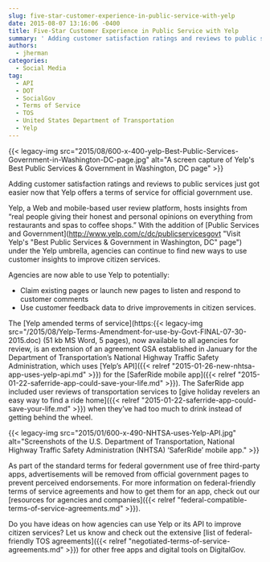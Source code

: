 ```yaml
---
slug: five-star-customer-experience-in-public-service-with-yelp
date: 2015-08-07 13:16:06 -0400
title: Five-Star Customer Experience in Public Service with Yelp
summary: ' Adding customer satisfaction ratings and reviews to public services just got easier now that Yelp offers a terms of service for official government use. Yelp, a Web and mobile-based user review platform, hosts insights from &ldquo;real people'
authors:
  - jherman
categories:
  - Social Media
tag:
  - API
  - DOT
  - SocialGov
  - Terms of Service
  - TOS
  - United States Department of Transportation
  - Yelp
---
```


{{< legacy-img src="2015/08/600-x-400-yelp-Best-Public-Services-Government-in-Washington-DC-page.jpg" alt="A screen capture of Yelp's Best Public Services & Government in Washington, DC page" >}}

Adding customer satisfaction ratings and reviews to public services just got easier now that Yelp offers a terms of service for official government use.

Yelp, a Web and mobile-based user review platform, hosts insights from “real people giving their honest and personal opinions on everything from restaurants and spas to coffee shops.” With the addition of [Public Services and Government](http://www.yelp.com/c/dc/publicservicesgovt "Visit Yelp's "Best Public Services & Government in Washington, DC" page") under the Yelp umbrella, agencies can continue to find new ways to use customer insights to improve citizen services.

Agencies are now able to use Yelp to potentially:

  * Claim existing pages or launch new pages to listen and respond to customer comments
  * Use customer feedback data to drive improvements in citizen services.

The [Yelp amended terms of service](https:{{< legacy-img src="/2015/08/Yelp-Terms-Amendment-for-use-by-Govt-FINAL-07-30-2015.doc) (51 kb MS Word, 5 pages), now available to all agencies for review, is an extension of an agreement GSA established in January for the Department of Transportation’s National Highway Traffic Safety Administration, which uses [Yelp’s API]({{< relref "2015-01-26-new-nhtsa-app-uses-yelp-api.md" >}}) for the [SaferRide mobile app]({{< relref "2015-01-22-saferride-app-could-save-your-life.md" >}}). The SaferRide app included user reviews of transportation services to [give holiday revelers an easy way to find a ride home]({{< relref "2015-01-22-saferride-app-could-save-your-life.md" >}}) when they’ve had too much to drink instead of getting behind the wheel.

{{< legacy-img src="2015/01/600-x-490-NHTSA-uses-Yelp-API.jpg" alt="Screenshots of the U.S. Department of Transportation, National Highway Traffic Safety Administration (NHTSA) ‘SaferRide’ mobile app." >}}

As part of the standard terms for federal government use of free third-party apps, advertisements will be removed from official government pages to prevent perceived endorsements. For more information on federal-friendly terms of service agreements and how to get them for an app, check out our [resources for agencies and companies]({{< relref "federal-compatible-terms-of-service-agreements.md" >}}).

Do you have ideas on how agencies can use Yelp or its API to improve citizen services? Let us know and check out the extensive [list of federal-friendly TOS agreements]({{< relref "negotiated-terms-of-service-agreements.md" >}}) for other free apps and digital tools on DigitalGov.